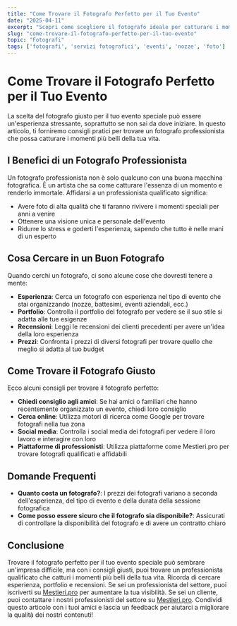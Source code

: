 ```yaml
---
title: "Come Trovare il Fotografo Perfetto per il Tuo Evento"
date: "2025-04-11"
excerpt: "Scopri come scegliere il fotografo ideale per catturare i momenti speciali della tua vita. Consigli pratici per trovare un professionista qualificato senza spendere troppo."
slug: "come-trovare-il-fotografo-perfetto-per-il-tuo-evento"
topic: "Fotografi"
tags: ['fotografi', 'servizi fotografici', 'eventi', 'nozze', 'foto']
---
```

# Come Trovare il Fotografo Perfetto per il Tuo Evento

La scelta del fotografo giusto per il tuo evento speciale può essere un'esperienza stressante, soprattutto se non sai da dove iniziare. In questo articolo, ti forniremo consigli pratici per trovare un fotografo professionista che possa catturare i momenti più belli della tua vita.

## I Benefici di un Fotografo Professionista

Un fotografo professionista non è solo qualcuno con una buona macchina fotografica. È un artista che sa come catturare l'essenza di un momento e renderlo immortale. Affidarsi a un professionista qualificato significa:

* Avere foto di alta qualità che ti faranno rivivere i momenti speciali per anni a venire
* Ottenere una visione unica e personale dell'evento
* Ridurre lo stress e goderti l'esperienza, sapendo che tutto è nelle mani di un esperto

## Cosa Cercare in un Buon Fotografo

Quando cerchi un fotografo, ci sono alcune cose che dovresti tenere a mente:

* **Esperienza**: Cerca un fotografo con esperienza nel tipo di evento che stai organizzando (nozze, battesimi, eventi aziendali, ecc.)
* **Portfolio**: Controlla il portfolio del fotografo per vedere se il suo stile si adatta alle tue esigenze
* **Recensioni**: Leggi le recensioni dei clienti precedenti per avere un'idea della loro esperienza
* **Prezzi**: Confronta i prezzi di diversi fotografi per trovare quello che meglio si adatta al tuo budget

## Come Trovare il Fotografo Giusto

Ecco alcuni consigli per trovare il fotografo perfetto:

* **Chiedi consiglio agli amici**: Se hai amici o familiari che hanno recentemente organizzato un evento, chiedi loro consiglio
* **Cerca online**: Utilizza motori di ricerca come Google per trovare fotografi nella tua zona
* **Social media**: Controlla i social media dei fotografi per vedere il loro lavoro e interagire con loro
* **Piattaforme di professionisti**: Utilizza piattaforme come Mestieri.pro per trovare fotografi qualificati e affidabili

## Domande Frequenti

* **Quanto costa un fotografo?**: I prezzi dei fotografi variano a seconda dell'esperienza, del tipo di evento e della durata della sessione fotografica
* **Come posso essere sicuro che il fotografo sia disponibile?**: Assicurati di controllare la disponibilità del fotografo e di avere un contratto chiaro

## Conclusione

Trovare il fotografo perfetto per il tuo evento speciale può sembrare un'impresa difficile, ma con i consigli giusti, puoi trovare un professionista qualificato che catturi i momenti più belli della tua vita. Ricorda di cercare esperienza, portfolio e recensioni. Se sei un professionista del settore, puoi iscriverti su [Mestieri.pro](https://mestieri.pro/info) per aumentare la tua visibilità. Se sei un cliente, puoi contattare i nostri professionisti del settore su [Mestieri.pro](https://mestieri.pro). Condividi questo articolo con i tuoi amici e lascia un feedback per aiutarci a migliorare la qualità dei nostri contenuti!